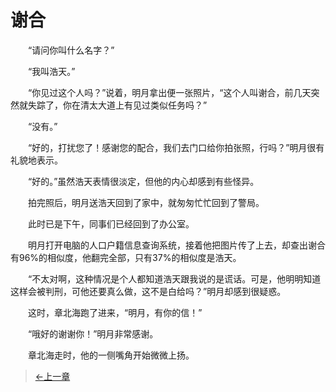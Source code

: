 # 谢合

&#x3000;&#x3000;“请问你叫什么名字？”

&#x3000;&#x3000;“我叫浩天。”
  
&#x3000;&#x3000;“你见过这个人吗？”说着，明月拿出便一张照片，“这个人叫谢合，前几天突然就失踪了，你在清太大道上有见过类似任务吗？”
  
&#x3000;&#x3000;“没有。”
  
&#x3000;&#x3000;“好的，打扰您了！感谢您的配合，我们去门口给你拍张照，行吗？”明月很有礼貌地表示。
  
&#x3000;&#x3000;“好的。”虽然浩天表情很淡定，但他的内心却感到有些怪异。
  
&#x3000;&#x3000;拍完照后，明月送浩天回到了家中，就匆匆忙忙回到了警局。
  
&#x3000;&#x3000;此时已是下午，同事们已经回到了办公室。
  
&#x3000;&#x3000;明月打开电脑的人口户籍信息查询系统，接着他把图片传了上去，却查出谢合有96%的相似度，他翻完全部，只有37%的相似度是浩天。
  
&#x3000;&#x3000;“不太对啊，这种情况是个人都知道浩天跟我说的是谎话。可是，他明明知道这样会被判刑，可他还要真么做，这不是白给吗？”明月却感到很疑惑。
  
&#x3000;&#x3000;这时，章北海跑了进来，“明月，有你的信！”
  
&#x3000;&#x3000;“哦好的谢谢你！”明月非常感谢。
  
&#x3000;&#x3000;章北海走时，他的一侧嘴角开始微微上扬。
  
> [←上一章](/zh-cn/detective/part3/chapter1.md)
